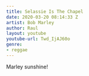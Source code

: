 ```yaml
---
title: Selassie Is The Chapel
date: 2020-03-20 08:14:33 Z
artist: Bob Marley
author: Raul
layout: youtube
youtube-url: Twd_IjAJ60o
genre:
- reggae
---
```


Marley sunshine!